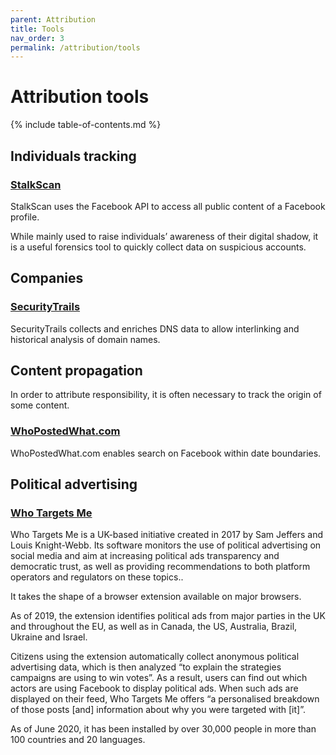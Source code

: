 ```yaml
---
parent: Attribution
title: Tools
nav_order: 3
permalink: /attribution/tools
---
```


# Attribution tools

{% include table-of-contents.md %}

## Individuals tracking

### [StalkScan](http://stalkscan.com/)

StalkScan uses the Facebook API to access all public content of a Facebook profile.

While mainly used to raise individuals’ awareness of their digital shadow, it is a useful forensics tool to quickly collect data on suspicious accounts.


## Companies

### [SecurityTrails](https://securitytrails.com)

SecurityTrails collects and enriches DNS data to allow interlinking and historical analysis of domain names.


## Content propagation

In order to attribute responsibility, it is often necessary to track the origin of some content.

### [WhoPostedWhat.com](https://whopostedwhat.com)

WhoPostedWhat.com enables search on Facebook within date boundaries.

## Political advertising

### [Who Targets Me](https://whotargets.me/en/about-who-targets-me/)

Who Targets Me is a UK-based initiative created in 2017 by Sam Jeffers and Louis Knight-Webb. Its software monitors the use of political advertising on social media and aim at increasing political ads transparency and democratic trust, as well as providing recommendations to both platform operators and regulators on these topics..

It takes the shape of a browser extension available on major browsers.

As of 2019, the extension identifies political ads from major parties in the UK and throughout the EU, as well as in Canada, the US, Australia, Brazil, Ukraine and Israel.

Citizens using the extension automatically collect anonymous political advertising data, which is then analyzed “to explain the strategies campaigns are using to win votes”. As a result, users can find out which actors are using Facebook to display political ads. When such ads are displayed on their feed, Who Targets Me offers “a personalised breakdown of those posts [and] information about why you were targeted with [it]”.

As of June 2020, it has been installed by over 30,000 people in more than 100 countries and 20 languages.

